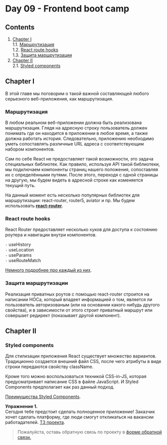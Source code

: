 #  Day 09 - Frontend boot camp

## Contents

1. [Chapter I](#chapter-i) \
   1.1. [Маршрутизация](#маршрутизация) \
   1.2. [React route hooks](#react-route-hooks) \
   1.3. [Защита маршрутизации](#защита-маршрутизации) 
2. [Chapter II](#chapter-ii) \
   2.1. [Styled components](#styled-components) 
## Chapter I

В этой главе мы поговорим о такой важной составляющей любого серьезного веб-приложения, как маршрутизация. 
  
### Маршрутизация

В любом реальном веб-приложении должна быть реализована маршрутизация. Глядя на адресную строку пользователь должен понимать где он находится в приложении в любое время, а также должна работать история. Следовательно, приложению необходимо уметь сопоставлять различные URL адреса с соответствующим набором компонентов.

Сам по себе React не предоставляет такой возможности, это задача специальных библиотек. Как правило, используя API такой библиотеки, мы подключаем компоненты страниц нашего положения, сопоставляя их с определёнными путями. После этого, переходя с одной страницы на другую, мы будем видеть в адресной строке как изменяется текущий путь.

На данный момент есть несколько популярных библиотек для маршрутизации: react-router, router5, aviator и пр. Мы будем использовать [**react-router**](./materials/React_router.md).

### React route hooks
React Router предоставляет несколько хуков для доступа к состоянию роутера и навигации внутри компонентов.

`-` useHistory \
`-` useLocation \
`-` useParams \
`-` useRouteMatch 

[Немного подробнее про каждый из них](./materials/React_router_hooks.md).
### Защита маршрутизации

Реализация приватных роутов с помощью react-router строится на написании HOCa, который владеет информацией о том, является ли пользователь авторизованым (или на основании какого нибудь другого свойства), и в зависимости от этого строит приватный маршрут или совершает редирект (показывает другой компонент).

## Chapter II

### Styled components

Для стилизации приложения React существует множество вариантов. Традиционно создается внешний файл CSS, после чего атрибуты в виде строки передаются свойству className.

Кроме того можно воспользоваться техникой CSS-in-JS, которая предусматривает написание CSS в файле JavaScript. И Styled Components предполагает как раз данный подход.

[Преимущества Styled Components](./materials/Styled_components.md).

**Упражнение 1.** \
Сегодня тебе предстоит сделать полноценное приложение! Заказчик хочет сделать платформу, где люди смогут откликаться на вакансии работадателей. [ТЗ проекта](./src/chapter_2/Chapter_2.md).

>Пожалуйста, оставь обратную связь по проекту в [форме обратной связи.](https://forms.gle/cge2RwxJ5JJHtKkK8)
